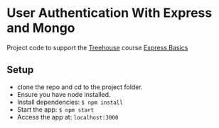 # User Authentication With Express and Mongo
Project code to support the [Treehouse](https://teamtreehouse.com) course [Express Basics](https://teamtreehouse.com/library/express-basics-2)

## Setup
- clone the repo and cd to the project folder.
- Ensure you have node installed.
- Install dependencies:  ```$ npm install```
- Start the app: ```$ npm start```
- Access the app at: ```localhost:3000```

